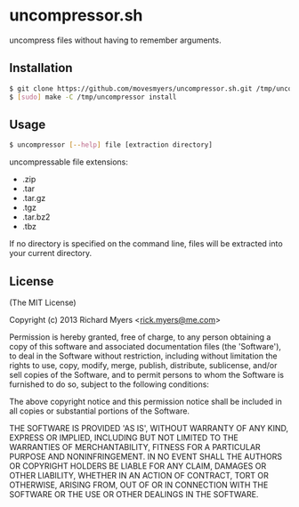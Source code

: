 # uncompressor.sh
uncompress files without having to remember arguments.

## Installation

```sh
$ git clone https://github.com/movesmyers/uncompressor.sh.git /tmp/uncompressor
$ [sudo] make -C /tmp/uncompressor install
```

## Usage

```sh
$ uncompressor [--help] file [extraction directory]
```

uncompressable file extensions:
- .zip
- .tar
- .tar.gz
- .tgz
- .tar.bz2
- .tbz

If no directory is specified on the command line, 
files will be extracted into your current directory.

## License 

(The MIT License)

Copyright (c) 2013 Richard Myers &lt;rick.myers@me.com&gt;

Permission is hereby granted, free of charge, to any person obtaining
a copy of this software and associated documentation files (the
'Software'), to deal in the Software without restriction, including
without limitation the rights to use, copy, modify, merge, publish,
distribute, sublicense, and/or sell copies of the Software, and to
permit persons to whom the Software is furnished to do so, subject to
the following conditions:

The above copyright notice and this permission notice shall be
included in all copies or substantial portions of the Software.

THE SOFTWARE IS PROVIDED 'AS IS', WITHOUT WARRANTY OF ANY KIND,
EXPRESS OR IMPLIED, INCLUDING BUT NOT LIMITED TO THE WARRANTIES OF
MERCHANTABILITY, FITNESS FOR A PARTICULAR PURPOSE AND NONINFRINGEMENT.
IN NO EVENT SHALL THE AUTHORS OR COPYRIGHT HOLDERS BE LIABLE FOR ANY
CLAIM, DAMAGES OR OTHER LIABILITY, WHETHER IN AN ACTION OF CONTRACT,
TORT OR OTHERWISE, ARISING FROM, OUT OF OR IN CONNECTION WITH THE
SOFTWARE OR THE USE OR OTHER DEALINGS IN THE SOFTWARE.